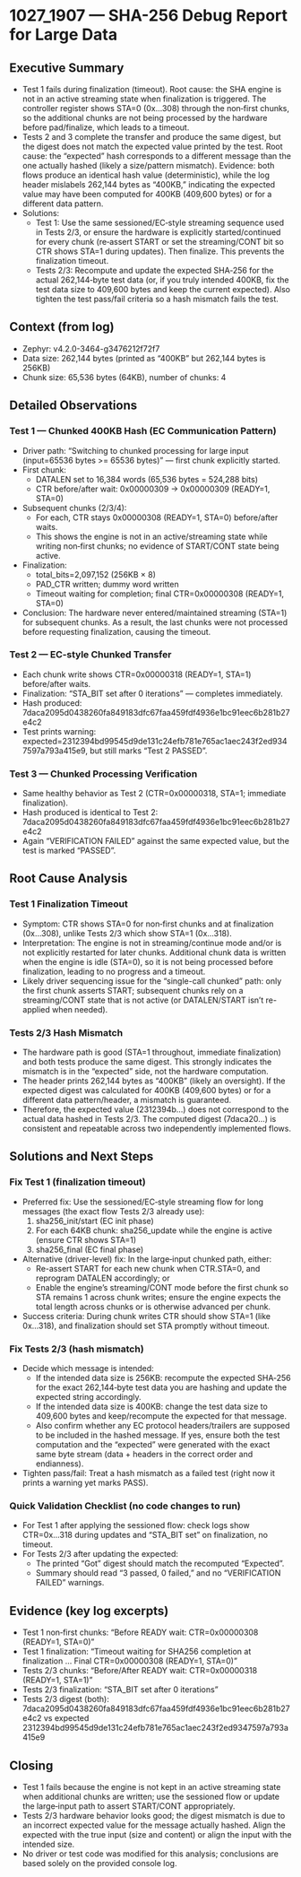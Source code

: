# 1027_1907 — SHA-256 Debug Report for Large Data

## Executive Summary
- Test 1 fails during finalization (timeout). Root cause: the SHA engine is not in an active streaming state when finalization is triggered. The controller register shows STA=0 (0x...308) through the non‑first chunks, so the additional chunks are not being processed by the hardware before pad/finalize, which leads to a timeout.
- Tests 2 and 3 complete the transfer and produce the same digest, but the digest does not match the expected value printed by the test. Root cause: the “expected” hash corresponds to a different message than the one actually hashed (likely a size/pattern mismatch). Evidence: both flows produce an identical hash value (deterministic), while the log header mislabels 262,144 bytes as “400KB,” indicating the expected value may have been computed for 400KB (409,600 bytes) or for a different data pattern.
- Solutions:
  - Test 1: Use the same sessioned/EC‑style streaming sequence used in Tests 2/3, or ensure the hardware is explicitly started/continued for every chunk (re‑assert START or set the streaming/CONT bit so CTR shows STA=1 during updates). Then finalize. This prevents the finalization timeout.
  - Tests 2/3: Recompute and update the expected SHA‑256 for the actual 262,144‑byte test data (or, if you truly intended 400KB, fix the test data size to 409,600 bytes and keep the current expected). Also tighten the test pass/fail criteria so a hash mismatch fails the test.

## Context (from log)
- Zephyr: v4.2.0-3464-g3476212f72f7
- Data size: 262,144 bytes (printed as “400KB” but 262,144 bytes is 256KB)
- Chunk size: 65,536 bytes (64KB), number of chunks: 4

## Detailed Observations
### Test 1 — Chunked 400KB Hash (EC Communication Pattern)
- Driver path: “Switching to chunked processing for large input (input=65536 bytes >= 65536 bytes)” — first chunk explicitly started.
- First chunk:
  - DATALEN set to 16,384 words (65,536 bytes = 524,288 bits)
  - CTR before/after wait: 0x00000309 → 0x00000309 (READY=1, STA=0)
- Subsequent chunks (2/3/4):
  - For each, CTR stays 0x00000308 (READY=1, STA=0) before/after waits.
  - This shows the engine is not in an active/streaming state while writing non‑first chunks; no evidence of START/CONT state being active.
- Finalization:
  - total_bits=2,097,152 (256KB × 8)
  - PAD_CTR written; dummy word written
  - Timeout waiting for completion; final CTR=0x00000308 (READY=1, STA=0)
- Conclusion: The hardware never entered/maintained streaming (STA=1) for subsequent chunks. As a result, the last chunks were not processed before requesting finalization, causing the timeout.

### Test 2 — EC‑style Chunked Transfer
- Each chunk write shows CTR=0x00000318 (READY=1, STA=1) before/after waits.
- Finalization: “STA_BIT set after 0 iterations” — completes immediately.
- Hash produced: 7daca2095d0438260fa849183dfc67faa459fdf4936e1bc91eec6b281b27e4c2
- Test prints warning: expected=2312394bd99545d9de131c24efb781e765ac1aec243f2ed9347597a793a415e9, but still marks “Test 2 PASSED”.

### Test 3 — Chunked Processing Verification
- Same healthy behavior as Test 2 (CTR=0x00000318, STA=1; immediate finalization).
- Hash produced is identical to Test 2: 7daca2095d0438260fa849183dfc67faa459fdf4936e1bc91eec6b281b27e4c2
- Again “VERIFICATION FAILED” against the same expected value, but the test is marked “PASSED”.

## Root Cause Analysis
### Test 1 Finalization Timeout
- Symptom: CTR shows STA=0 for non‑first chunks and at finalization (0x...308), unlike Tests 2/3 which show STA=1 (0x...318).
- Interpretation: The engine is not in streaming/continue mode and/or is not explicitly restarted for later chunks. Additional chunk data is written when the engine is idle (STA=0), so it is not being processed before finalization, leading to no progress and a timeout.
- Likely driver sequencing issue for the “single-call chunked” path: only the first chunk asserts START; subsequent chunks rely on a streaming/CONT state that is not active (or DATALEN/START isn’t re-applied when needed).

### Tests 2/3 Hash Mismatch
- The hardware path is good (STA=1 throughout, immediate finalization) and both tests produce the same digest. This strongly indicates the mismatch is in the “expected” side, not the hardware computation.
- The header prints 262,144 bytes as “400KB” (likely an oversight). If the expected digest was calculated for 400KB (409,600 bytes) or for a different data pattern/header, a mismatch is guaranteed.
- Therefore, the expected value (2312394b...) does not correspond to the actual data hashed in Tests 2/3. The computed digest (7daca20...) is consistent and repeatable across two independently implemented flows.

## Solutions and Next Steps
### Fix Test 1 (finalization timeout)
- Preferred fix: Use the sessioned/EC‑style streaming flow for long messages (the exact flow Tests 2/3 already use):
  1) sha256_init/start (EC init phase)
  2) For each 64KB chunk: sha256_update while the engine is active (ensure CTR shows STA=1)
  3) sha256_final (EC final phase)
- Alternative (driver-level) fix: In the large‑input chunked path, either:
  - Re-assert START for each new chunk when CTR.STA=0, and reprogram DATALEN accordingly; or
  - Enable the engine’s streaming/CONT mode before the first chunk so STA remains 1 across chunk writes; ensure the engine expects the total length across chunks or is otherwise advanced per chunk.
- Success criteria: During chunk writes CTR should show STA=1 (like 0x...318), and finalization should set STA promptly without timeout.

### Fix Tests 2/3 (hash mismatch)
- Decide which message is intended:
  - If the intended data size is 256KB: recompute the expected SHA‑256 for the exact 262,144‑byte test data you are hashing and update the expected string accordingly.
  - If the intended data size is 400KB: change the test data size to 409,600 bytes and keep/recompute the expected for that message.
  - Also confirm whether any EC protocol headers/trailers are supposed to be included in the hashed message. If yes, ensure both the test computation and the “expected” were generated with the exact same byte stream (data + headers in the correct order and endianness).
- Tighten pass/fail: Treat a hash mismatch as a failed test (right now it prints a warning yet marks PASS).

### Quick Validation Checklist (no code changes to run)
- For Test 1 after applying the sessioned flow: check logs show CTR=0x...318 during updates and “STA_BIT set” on finalization, no timeout.
- For Tests 2/3 after updating the expected:
  - The printed “Got” digest should match the recomputed “Expected”.
  - Summary should read “3 passed, 0 failed,” and no “VERIFICATION FAILED” warnings.

## Evidence (key log excerpts)
- Test 1 non‑first chunks: “Before READY wait: CTR=0x00000308 (READY=1, STA=0)”
- Test 1 finalization: “Timeout waiting for SHA256 completion at finalization … Final CTR=0x00000308 (READY=1, STA=0)”
- Tests 2/3 chunks: “Before/After READY wait: CTR=0x00000318 (READY=1, STA=1)”
- Tests 2/3 finalization: “STA_BIT set after 0 iterations”
- Tests 2/3 digest (both): 7daca2095d0438260fa849183dfc67faa459fdf4936e1bc91eec6b281b27e4c2 vs expected 2312394bd99545d9de131c24efb781e765ac1aec243f2ed9347597a793a415e9

## Closing
- Test 1 fails because the engine is not kept in an active streaming state when additional chunks are written; use the sessioned flow or update the large‑input path to assert START/CONT appropriately.
- Tests 2/3 hardware behavior looks good; the digest mismatch is due to an incorrect expected value for the message actually hashed. Align the expected with the true input (size and content) or align the input with the intended size.
- No driver or test code was modified for this analysis; conclusions are based solely on the provided console log.
